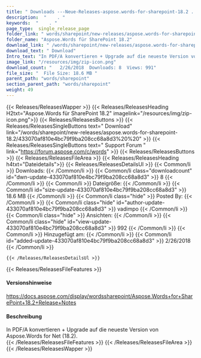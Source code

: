 ```yaml
---
title: " Downloads ---Neue-Releases-aspose.words-for-sharepoint-18.2 . "
description:  "    . " 
keywords:  "    . " 
page_type:  single_release_page
folder_link: " words/sharepoint/new-releases/aspose.words-for-sharepoint-18.2/"
folder_name: "Aspose.Words für SharePoint 18.2"
download_link: " /words/sharepoint/new-releases/aspose.words-for-sharepoint-18.2/433070af810e4bc79f9ba208cc68a8d3"
download_text: " Download"
Intro_text: "In PDF/A konvertieren + Upgrade auf die neueste Version von Aspose.Words for Net (18.2)."
image_link: "/resources/img/zip-icon.png"
download_count: "   2/26/2018  Downloads: 8  Views: 991"
file_size: "  File Size: 18.6 MB "
parent_path: "words/sharepoint"
section_parent_path: "words/sharepoint"
weight: 49
---
```


{{< Releases/ReleasesWapper >}}
  {{< Releases/ReleasesHeading H2txt="Aspose.Words für SharePoint 18.2" imagelink="/resources/img/zip-icon.png">}}
  {{< Releases/ReleasesButtons >}}
    {{< Releases/ReleasesSingleButtons text=" Download" link="/words/sharepoint/new-releases/aspose.words-for-sharepoint-18.2/433070af810e4bc79f9ba208cc68a8d3%20%20" >}}
    {{< Releases/ReleasesSingleButtons text=" Support Forum " link="https://forum.aspose.com/c/words" >}}
  {{< Releases/ReleasesButtons >}}
  {{< Releases/ReleasesFileArea >}}
    {{< Releases/ReleasesHeading h4txt="Dateidetails">}}
    {{< Releases/ReleasesDetailsUl >}}
            {{< Common/li >}} Downloads: {{< /Common/li >}}
      {{< Common/li class="downloadcount" id="dwn-update-433070af810e4bc79f9ba208cc68a8d3" >}} 8 {{< /Common/li >}}
      {{< Common/li >}} Dateigröße: {{< /Common/li >}}
      {{< Common/li id="size-update-433070af810e4bc79f9ba208cc68a8d3" >}} 18.6 MB {{< /Common/li >}} 
      {{< Common/li  class="hide" >}} Posted By: {{< /Common/li >}} 
      {{< Common/li class="hide" id="author-update-433070af810e4bc79f9ba208cc68a8d3" >}} vadimpo {{< /Common/li >}}
      {{< Common/li class="hide" >}} Ansichten: {{< /Common/li >}}
      {{< Common/li class="hide" id="view-update-433070af810e4bc79f9ba208cc68a8d3" >}} 992 {{< /Common/li >}}
      {{< Common/li >}} Hinzugefügt am: {{< /Common/li >}}
      {{< Common/li id="added-update-433070af810e4bc79f9ba208cc68a8d3" >}} 2/26/2018 {{< /Common/li >}} 

    {{< /Releases/ReleasesDetailsUl >}}

  {{< Releases/ReleasesFileFeatures >}}
      <h4>Versionshinweise</h4><div> <a href="https://docs.aspose.com/display/wordssharepoint/Aspose.Words+for+SharePoint+18.2+Release+Notes">https://docs.aspose.com/display/wordssharepoint/Aspose.Words+for+SharePoint+18.2+Release+Notes</a></div><h4> Beschreibung</h4><div class="HTMLDescription"> In PDF/A konvertieren + Upgrade auf die neueste Version von Aspose.Words for Net (18.2).</div>
  {{< /Releases/ReleasesFileFeatures >}}
 {{< /Releases/ReleasesFileArea >}}
{{< /Releases/ReleasesWapper >}}



